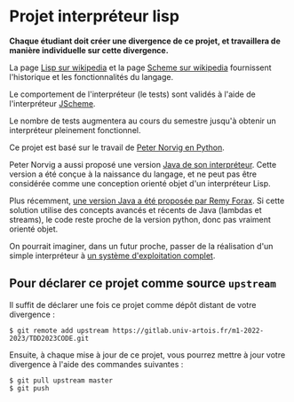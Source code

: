 # Projet interpréteur lisp

**Chaque étudiant doit créer une divergence de ce projet, et travaillera de manière individuelle sur cette divergence.**

La page [Lisp sur wikipedia](https://en.wikipedia.org/wiki/Lisp_%28programming_language%29) et la page [Scheme sur wikipedia](https://en.wikipedia.org/wiki/Scheme_%28programming_language%29) fournissent l'historique et les fonctionnalités du langage.

Le comportement de l'interpréteur (le tests) sont validés à l'aide de l'interpréteur [JScheme](http://jscheme.sourceforge.net/jscheme/main.html).

Le nombre de tests augmentera au cours du semestre jusqu'à obtenir un interpréteur pleinement fonctionnel.

Ce projet est basé sur le travail de [Peter Norvig en Python](http://norvig.com/lispy.html).

Peter Norvig a aussi proposé une version [Java de son interpréteur](http://norvig.com/jscheme.html). Cette version a été conçue à la naissance du langage, et ne peut pas être considérée comme une conception orienté objet d'un interpréteur Lisp.

Plus récemment, [une version Java a été proposée par Remy Forax](https://forax.github.io/2014-06-01-e733e6af6114eff55149-lispy_in_java.html). 
Si cette solution utilise des concepts avancés et récents de Java (lambdas et streams), le code reste proche de la version python, donc pas vraiment orienté objet.

On pourrait imaginer, dans un futur proche, passer de la réalisation d'un simple interpréteur à [un système d'exploitation complet](http://metamodular.com/lispos.pdf).

## Pour déclarer ce projet comme source `upstream`

Il suffit de déclarer une fois ce projet comme dépôt distant de votre divergence :

```
$ git remote add upstream https://gitlab.univ-artois.fr/m1-2022-2023/TDD2023CODE.git
```

Ensuite, à chaque mise à jour de ce projet, vous pourrez mettre à jour votre divergence
à l'aide des commandes suivantes :

```
$ git pull upstream master
$ git push
```



